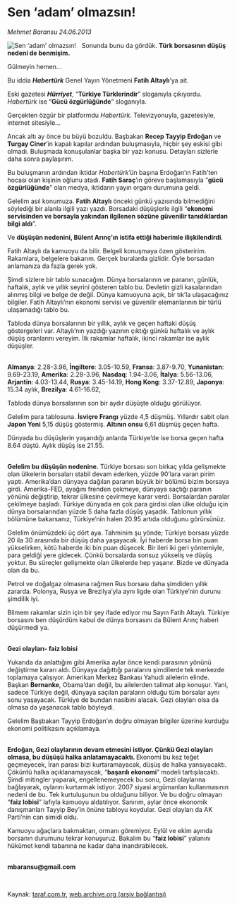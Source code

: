 # Sen ‘adam’ olmazsın!

*Mehmet Baransu 24.06.2013*

<div class="yazi"><img align="left" alt="Sen ‘adam’ olmazsın!" border="0" src="http://www.taraf.com.tr/fotoraflar/makaleler/sen-adam-olmazsin_3003_orijinal.jpg" style="border-right-width:10px; border-color:#FFFFFF"/><p>Sonunda bunu da gördük. <b>Türk borsasının düşüş nedeni de benmişim.</b> </p>
<p>Gülmeyin hemen...</p>
<p>Bu iddia <b><i>Habertürk</i></b> Genel Yayın Yönetmeni <b>Fatih Altaylı</b>’ya ait. </p>
<p>Eski gazetesi <b><i>Hürriyet</i></b>, “<b>Türkiye Türklerindir</b>” sloganıyla çıkıyordu. <i>Habertürk</i> ise “<b>Gücü özgürlüğünde</b>” sloganıyla.</p>
<p>Gerçekten özgür bir platformdu <i>Habertürk</i>. Televizyonuyla, gazetesiyle, internet sitesiyle... </p>
<p>Ancak altı ay önce bu büyü bozuldu. Başbakan <b>Recep Tayyip Erdoğan</b> ve <b>Turgay Ciner</b>’in kapalı kapılar ardından buluşmasıyla, hiçbir şey eskisi gibi olmadı. Buluşmada konuşulanlar başka bir yazı konusu. Detayları sizlerle daha sonra paylaşırım. </p>
<p>Bu buluşmanın ardından iktidar <i>Habertürk</i>’ün başına Erdoğan’ın Fatih’ten hocası olan kişinin oğlunu atadı. <b>Fatih Saraç</b>’ın göreve başlamasıyla “<b>gücü özgürlüğünde</b>” olan medya, iktidarın yayın organı durumuna geldi. </p>
<p>Gelelim asıl konumuza. <b>Fatih Altaylı</b> önceki günkü yazısında bilmediğini söylediği bir alanla ilgili yazı yazdı. Borsadaki düşüşlerle ilgili “<b>ekonomi servisinden ve borsayla yakından ilgilenen sözüne güvenilir tanıdıklardan bilgi aldı</b>”. </p>
<p>Ve <b>düşüşün nedenini, Bülent Arınç’ın istifa ettiği haberimle ilişkilendirdi</b>. </p>
<p>Fatih Altaylı da kamuoyu da bilir. Belgeli konuşmaya özen gösteririm. Rakamlara, belgelere bakarım. Gerçek buralarda gizlidir. Öyle borsadan anlamanıza da fazla gerek yok. </p>
<p>Şimdi sizlere bir tablo sunacağım. Dünya borsalarının ve paranın, günlük, haftalık, aylık ve yıllık seyrini gösteren tablo bu. Devletin gizli kasalarından alınmış bilgi ve belge de değil. Dünya kamuoyuna açık, bir tık’la ulaşacağınız bilgiler. Fatih Altaylı’nın ekonomi servisi ve güvenilir elemanlarının bir türlü ulaşamadığı tablo bu. </p>
<p>Tabloda dünya borsalarının bir yıllık, aylık ve geçen haftaki düşüş göstergeleri var. Altaylı’nın yazdığı yazının çıktığı günkü haftalık ve aylık düşüş oranlarını vereyim. İlk rakamlar haftalık, ikinci rakamlar ise aylık düşüşler. </p>
<p><b><br/>Almanya</b>: 2.28-3.96, <b>İngiltere</b>: 3.05-10.59, <b>Fransa</b>: 3.87-9.70, <b>Yunanistan</b>: 9.69-23.19, <b>Amerika</b>: 2.28-3.96, <b>Nasdaq</b>: 1.94-3.06, <b>İtalya</b>: 5.56-13.06, <b>Arjantin</b>: 4.03-13.44, <b>Rusya</b>: 3.45-14.19, <b>Hong Kong</b>: 3.37-12.89, <b>Japonya</b>: 15.34 aylık, <b>Brezilya</b>: 4.61-16.62, </p>
<p>Tabloda dünya borsalarının son bir aydır düşüşte olduğu görülüyor. </p>
<p>Gelelim para tablosuna. <b>İsviçre Frangı</b> yüzde 4,5 düşmüş. Yıllardır sabit olan <b>Japon Yeni</b> 5,15 düşüş göstermiş. <b>Altının onsu</b> 6,61 düşmüş geçen hafta. </p>
<p>Dünyada bu düşüşlerin yaşandığı anlarda Türkiye’de ise borsa geçen hafta 8.64 düştü. Aylık düşüş ise 21.55. </p>
<p><b><br/>Gelelim bu düşüşün nedenine.</b> Türkiye borsası son birkaç yılda gelişmekte olan ülkelerin borsaları stabil devam ederken, yüzde 90’lara varan pirim yaptı. Amerika’dan dünyaya dağılan paranın büyük bir bölümü bizim borsaya girdi. Amerika-FED, ayağını frenden çekmeye, dünyaya saçtığı paranın yönünü değiştirip, tekrar ülkesine çevirmeye karar verdi. Borsalardan paralar çekilmeye başladı. Türkiye dünyada en çok para girdisi olan ülke olduğu için dünya borsalarından yüzde 5 daha fazla düşüş yaşadık. Tablonun yıllık bölümüne bakarsanız, Türkiye’nin halen 20.95 artıda olduğunu görürsünüz. </p>
<p>Gelelim önümüzdeki üç dört aya. Tahminim şu yönde; Türkiye borsası yüzde 20 ila 30 arasında bir düşüş daha yaşayacak. İyi haberde borsa bin puan yükselirken, kötü haberde iki bin puan düşecek. Bir ileri iki geri yöntemiyle, para geldiği yere gidecek. Çünkü borsalarda sonsuz yükseliş ve düşüş yoktur. Bu süreçler gelişmekte olan ülkelerde hep yaşanır. Bizde ve dünyada olan da bu. </p>
<p>Petrol ve doğalgaz olmasına rağmen Rus borsası daha şimdiden yıllık zararda. Polonya, Rusya ve Brezilya’yla aynı ligde olan Türkiye’nin durunu şimdilik iyi. </p>
<p>Bilmem rakamlar sizin için bir şey ifade ediyor mu Sayın Fatih Altaylı. Türkiye borsasını ben düşürdüm kabul de dünya borsasını da Bülent Arınç haberi düşürmedi ya. </p>
<p><b><br/>Gezi olayları- faiz lobisi</b></p>
<p>Yukarıda da anlattığım gibi Amerika aylar önce kendi parasının yönünü değiştirme kararı aldı. Dünyaya dağıttığı paralarını şimdilerde tek merkezde toplamaya çalışıyor. Amerikan Merkez Bankası Yahudi ailelerin elinde. Başkan <b>Bernanke</b>, Obama’dan değil, bu ailelerden talimat alıp konuşur. Yani, sadece Türkiye değil, dünyaya saçılan paraların olduğu tüm borsalar aynı sonu yaşayacak. Türkiye de bundan nasibini alacak. Gezi olayları olsa da olmasa da yaşanacak tablo böyleydi. </p>
<p>Gelelim Başbakan Tayyip Erdoğan’ın doğru olmayan bilgiler üzerine kurduğu ekonomi politikasını açıklamaya.</p>
<p><b><br/>Erdoğan, Gezi olaylarının devam etmesini istiyor. Çünkü Gezi olayları olmasa, bu düşüşü halka anlatamayacaktı. </b>Ekonomi bu kez teğet geçmeyecek, İran parası bizi kurtaramayacak, düşüş de halka yansıyacaktı. Çöküntü halka açıklanamayacak, “<b>başarılı ekonomi</b>” modeli tartışılacaktı. Şimdi mitingler yaparak, engellenemeyecek bu sonu, Gezi olaylarına bağlayarak, oylarını kurtarmak istiyor. 2007 siyasi argümanları kullanmasının nedeni de bu. Tek kurtuluşunun bu olduğunu biliyor. Ve bu doğru olmayan “<b>faiz lobisi</b>” lafıyla kamuoyu aldatılıyor. Sanırım, aylar önce ekonomik danışmanları Tayyip Bey’in önüne tabloyu koydular. Gezi olayları da AK Parti’nin can simidi oldu. </p>
<p>Kamuoyu ağaçlara bakmaktan, ormanı göremiyor. Eylül ve ekim ayında borsanın durumunu tekrar konuşuruz. Bakalım bu “<b>faiz lobisi</b>” yalanını hükümet kendi tabanına ne kadar daha inandırabilecek. </p><b>
<p><br/>mbaransu@gmail.com</p>
<p></p></b> 
</div>

Kaynak: [taraf.com.tr](http://www.taraf.com.tr:80/mehmet-baransu/makale-sen-adam-olmazsin.htmnu), [web.archive.org (arşiv bağlantısı)](http://web.archive.org/web/20130630213215/http://www.taraf.com.tr:80/mehmet-baransu/makale-sen-adam-olmazsin.htmnu)
